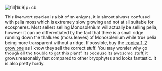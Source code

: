 ![fill|16:9|p+cb](e2d46d23b77d2e4b758361f6e021ce53_MD5.jpg)

This liverwort species is a bit of an enigma, it is almost always confused with pelia moss which is extremely slow growing and not at all suitable for ecospheres. Most sellers selling Monosolenium will actually be selling pelia, however it can be differentiated by the fact that there is a small ridge running down the thalluses (moss leaves) of Monosolenium while true pelia being more transparent without a ridge. If possible, buy the [tropica 1, 2 grow one](https://tropica.com/en/plants/plantdetails/18747/18747) as I know they sell the correct stuff. You may wonder why go though all the trouble to get this plant? Its because its awesome stuff, it grows reasonably fast compared to other bryophytes and looks fantastic. It is also pretty hardy.